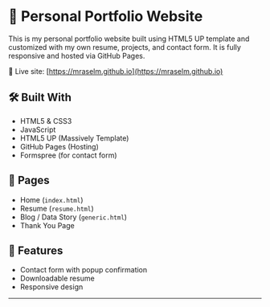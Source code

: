 # 💼 Personal Portfolio Website

This is my personal portfolio website built using HTML5 UP template and customized with my own resume, projects, and contact form. It is fully responsive and hosted via GitHub Pages.

🔗 Live site: [https://mraselm.github.io](https://mraselm.github.io)

## 🛠️ Built With

- HTML5 & CSS3
- JavaScript
- HTML5 UP (Massively Template)
- GitHub Pages (Hosting)
- Formspree (for contact form)

## 📂 Pages

- Home (`index.html`)
- Resume (`resume.html`)
- Blog / Data Story (`generic.html`)
- Thank You Page

## 📧 Features

- Contact form with popup confirmation
- Downloadable resume
- Responsive design

---
